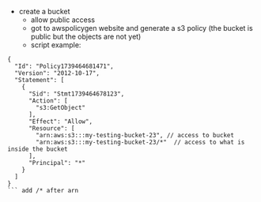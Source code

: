 - create a bucket
  - allow public access
  - got to awspolicygen website and generate a s3 policy (the bucket is public but the objects are not yet)
  - script example:

```
{
  "Id": "Policy1739464681471",
  "Version": "2012-10-17",
  "Statement": [
    {
      "Sid": "Stmt1739464678123",
      "Action": [
        "s3:GetObject"
      ],
      "Effect": "Allow",
      "Resource": [
        "arn:aws:s3:::my-testing-bucket-23", // access to bucket
        "arn:aws:s3:::my-testing-bucket-23/*"  // access to what is inside the bucket
      ],
      "Principal": "*"
    }
  ]
}
``` add /* after arn